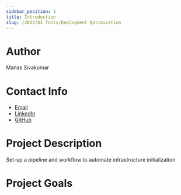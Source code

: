 ```yaml
---
sidebar_position: 1
title: Introduction
slug: /2023/AI Tools/Deployment Optimization
---
```


# Author
Manas Sivakumar

# Contact Info
- [Email](mailto:manas23601@gmail.com)
- [LinkedIn](https://www.linkedin.com/in/manas-sivakumar/)
- [GitHub](https://github.com/Manas23601)

# Project Description
Set-up a pipeline and workflow to automate infrastructure initialization

# Project Goals